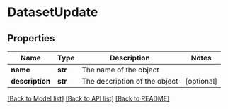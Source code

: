 # DatasetUpdate

## Properties
Name | Type | Description | Notes
------------ | ------------- | ------------- | -------------
**name** | **str** | The name of the object | 
**description** | **str** | The description of the object | [optional] 

[[Back to Model list]](../README.md#documentation-for-models) [[Back to API list]](../README.md#documentation-for-api-endpoints) [[Back to README]](../README.md)


